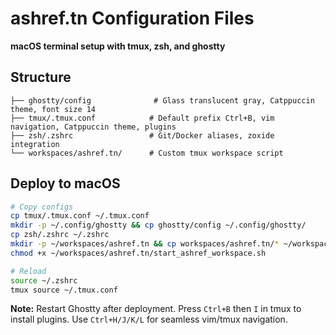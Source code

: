 # ashref.tn Configuration Files

**macOS terminal setup with tmux, zsh, and ghostty**

## Structure
```
├── ghostty/config              # Glass translucent gray, Catppuccin theme, font size 14
├── tmux/.tmux.conf            # Default prefix Ctrl+B, vim navigation, Catppuccin theme, plugins
├── zsh/.zshrc                 # Git/Docker aliases, zoxide integration
└── workspaces/ashref.tn/      # Custom tmux workspace script
```

## Deploy to macOS
```bash
# Copy configs
cp tmux/.tmux.conf ~/.tmux.conf
mkdir -p ~/.config/ghostty && cp ghostty/config ~/.config/ghostty/
cp zsh/.zshrc ~/.zshrc
mkdir -p ~/workspaces/ashref.tn && cp workspaces/ashref.tn/* ~/workspaces/ashref.tn/
chmod +x ~/workspaces/ashref.tn/start_ashref_workspace.sh

# Reload
source ~/.zshrc
tmux source ~/.tmux.conf
```

**Note:** Restart Ghostty after deployment. Press `Ctrl+B` then `I` in tmux to install plugins. Use `Ctrl+H/J/K/L` for seamless vim/tmux navigation.
